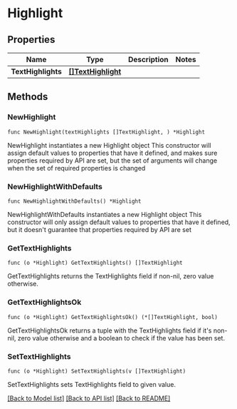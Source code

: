 # Highlight

## Properties

Name | Type | Description | Notes
------------ | ------------- | ------------- | -------------
**TextHighlights** | [**[]TextHighlight**](TextHighlight.md) |  | 

## Methods

### NewHighlight

`func NewHighlight(textHighlights []TextHighlight, ) *Highlight`

NewHighlight instantiates a new Highlight object
This constructor will assign default values to properties that have it defined,
and makes sure properties required by API are set, but the set of arguments
will change when the set of required properties is changed

### NewHighlightWithDefaults

`func NewHighlightWithDefaults() *Highlight`

NewHighlightWithDefaults instantiates a new Highlight object
This constructor will only assign default values to properties that have it defined,
but it doesn't guarantee that properties required by API are set

### GetTextHighlights

`func (o *Highlight) GetTextHighlights() []TextHighlight`

GetTextHighlights returns the TextHighlights field if non-nil, zero value otherwise.

### GetTextHighlightsOk

`func (o *Highlight) GetTextHighlightsOk() (*[]TextHighlight, bool)`

GetTextHighlightsOk returns a tuple with the TextHighlights field if it's non-nil, zero value otherwise
and a boolean to check if the value has been set.

### SetTextHighlights

`func (o *Highlight) SetTextHighlights(v []TextHighlight)`

SetTextHighlights sets TextHighlights field to given value.



[[Back to Model list]](../README.md#documentation-for-models) [[Back to API list]](../README.md#documentation-for-api-endpoints) [[Back to README]](../README.md)


